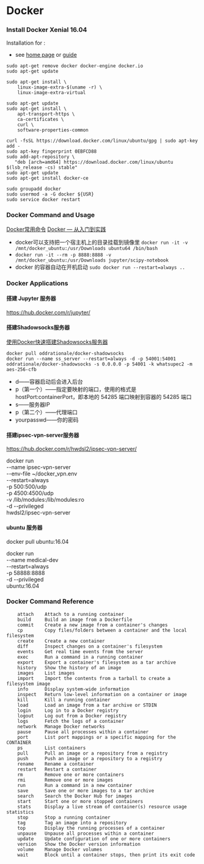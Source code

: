 ﻿# Docker


### Install Docker Xenial 16.04

Installation for :
- see [home page](https://docs.docker.com/engine/installation/linux/ubuntu/) or  [guide](https://docs.docker.com/engine/installation/linux/docker-ce/ubuntu/)
```
sudo apt-get remove docker docker-engine docker.io
sudo apt-get update

sudo apt-get install \
    linux-image-extra-$(uname -r) \
    linux-image-extra-virtual
    
sudo apt-get update    
sudo apt-get install \
    apt-transport-https \
    ca-certificates \
    curl \
    software-properties-common

curl -fsSL https://download.docker.com/linux/ubuntu/gpg | sudo apt-key add -
sudo apt-key fingerprint 0EBFCD88
sudo add-apt-repository \
   "deb [arch=amd64] https://download.docker.com/linux/ubuntu $(lsb_release -cs) stable"
sudo apt-get update
sudo apt-get install docker-ce

sudo groupadd docker
sudo usermod -a -G docker ${USR}
sudo service docker restart
```


### Docker Command and Usage

[Docker常用命令](http://www.jianshu.com/p/ff58311b0d06)
[Docker — 从入门到实践](https://yeasy.gitbooks.io/docker_practice/content/)


- docker可以支持把一个宿主机上的目录挂载到镜像里 ```docker run -it -v /mnt/docker_ubuntu:/usr/Downloads ubuntu64 /bin/bash```
- ```docker run -it --rm -p 8888:8888 -v /mnt/docker_ubuntu:/usr/Downloads jupyter/scipy-notebook```
- docker 的容器自动在开机启动   ```sudo docker run --restart=always ..```  



### Docker Applications

#### 搭建 Jupyter 服务器

https://hub.docker.com/r/jupyter/

#### 搭建Shadowsocks服务器

[使用Docker快速搭建Shadowsocks服务器](http://www.jianshu.com/p/8535c9ddedc1)
```
docker pull oddrationale/docker-shadowsocks
docker run --name ss_server --restart=always -d -p 54001:54001 oddrationale/docker-shadowsocks -s 0.0.0.0 -p 54001 -k whatsupec2 -m aes-256-cfb 
```

- d——容器启动后会进入后台
- p（第一个）——指定要映射的端口，使用的格式是hostPort:containerPort，即本地的 54285 端口映射到容器的 54285 端口
- s——服务器IP
- p（第二个）——代理端口
- yourpasswd——你的密码

#### 搭建ipsec-vpn-server服务器

https://hub.docker.com/r/hwdsl2/ipsec-vpn-server/

docker run \
    --name ipsec-vpn-server \
    --env-file ~/docker_vpn.env \
    --restart=always \
    -p 500:500/udp \
    -p 4500:4500/udp \
    -v /lib/modules:/lib/modules:ro \
    -d --privileged \
    hwdsl2/ipsec-vpn-server

#### ubuntu 服务器
docker pull ubuntu:16.04

docker run \
    --name medical-dev \
    --restart=always \
    -p 58888:8888 \
    -d --privileged \
    ubuntu:16.04


### Docker Command Reference

```
    attach    Attach to a running container
    build     Build an image from a Dockerfile
    commit    Create a new image from a container's changes
    cp        Copy files/folders between a container and the local filesystem
    create    Create a new container
    diff      Inspect changes on a container's filesystem
    events    Get real time events from the server
    exec      Run a command in a running container
    export    Export a container's filesystem as a tar archive
    history   Show the history of an image
    images    List images
    import    Import the contents from a tarball to create a filesystem image
    info      Display system-wide information
    inspect   Return low-level information on a container or image
    kill      Kill a running container
    load      Load an image from a tar archive or STDIN
    login     Log in to a Docker registry
    logout    Log out from a Docker registry
    logs      Fetch the logs of a container
    network   Manage Docker networks
    pause     Pause all processes within a container
    port      List port mappings or a specific mapping for the CONTAINER
    ps        List containers
    pull      Pull an image or a repository from a registry
    push      Push an image or a repository to a registry
    rename    Rename a container
    restart   Restart a container
    rm        Remove one or more containers
    rmi       Remove one or more images
    run       Run a command in a new container
    save      Save one or more images to a tar archive
    search    Search the Docker Hub for images
    start     Start one or more stopped containers
    stats     Display a live stream of container(s) resource usage statistics
    stop      Stop a running container
    tag       Tag an image into a repository
    top       Display the running processes of a container
    unpause   Unpause all processes within a container
    update    Update configuration of one or more containers
    version   Show the Docker version information
    volume    Manage Docker volumes
    wait      Block until a container stops, then print its exit code
```
